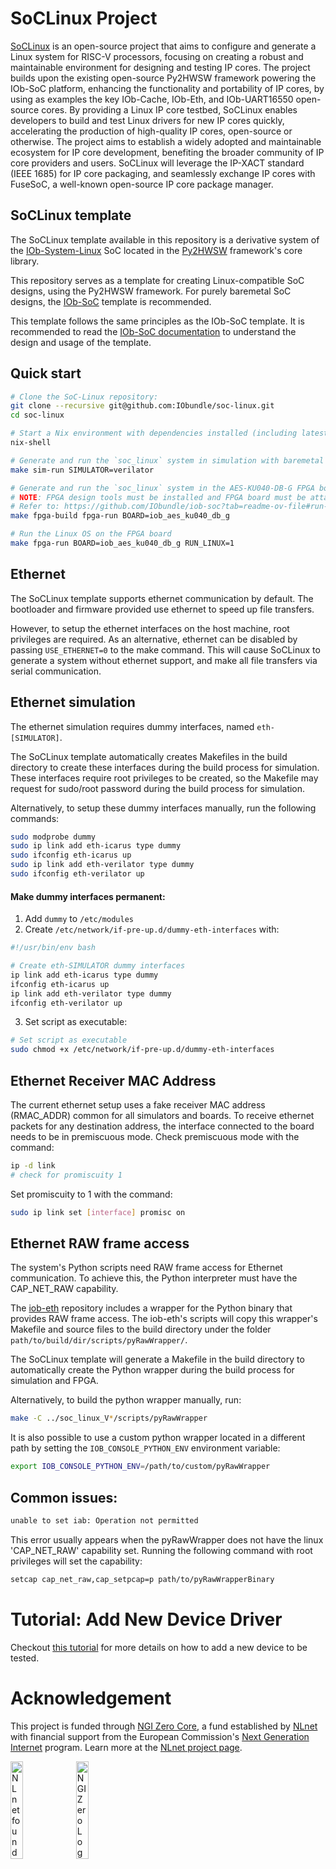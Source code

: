 <!--
SPDX-FileCopyrightText: 2025 IObundle

SPDX-License-Identifier: MIT
-->

# SoCLinux Project

[SoCLinux](https://nlnet.nl/project/SoCLinux/) is an open-source project that aims to configure and generate a Linux system for RISC-V processors, focusing on creating a robust and maintainable environment for designing and testing IP cores.
The project builds upon the existing open-source Py2HWSW framework powering the IOb-SoC platform, enhancing the functionality and portability of IP cores, by using as examples the key IOb-Cache, IOb-Eth, and IOb-UART16550 open-source cores.
By providing a Linux IP core testbed, SoCLinux enables developers to build and test Linux drivers for new IP cores quickly, accelerating the production of high-quality IP cores, open-source or otherwise. 
The project aims to establish a widely adopted and maintainable ecosystem for IP core development, benefiting the broader community of IP core providers and users.
SoCLinux will leverage the IP-XACT standard (IEEE 1685) for IP core packaging, and seamlessly exchange IP cores with FuseSoC, a well-known open-source IP core package manager.

## SoCLinux template

The SoCLinux template available in this repository is a derivative system of the [IOb-System-Linux](https://github.com/IObundle/py2hwsw/tree/main/py2hwsw/lib/iob_system/iob_system_linux) SoC located in the [Py2HWSW](https://github.com/IObundle/py2hwsw) framework's core library.

This repository serves as a template for creating Linux-compatible SoC designs, using the Py2HWSW framework.
For purely baremetal SoC designs, the [IOb-SoC](https://github.com/IObundle/iob-soc) template is recommended.

This template follows the same principles as the IOb-SoC template. It is recommended to read the [IOb-SoC documentation](https://github.com/IObundle/iob-soc/blob/main/README.md) to understand the design and usage of the template.

## Quick start

```Bash
# Clone the SoC-Linux repository:
git clone --recursive git@github.com:IObundle/soc-linux.git
cd soc-linux

# Start a Nix environment with dependencies installed (including latest Py2HWSW):
nix-shell

# Generate and run the `soc_linux` system in simulation with baremetal firmware:
make sim-run SIMULATOR=verilator

# Generate and run the `soc_linux` system in the AES-KU040-DB-G FPGA board with baremetal firmware:
# NOTE: FPGA design tools must be installed and FPGA board must be attached locally.
# Refer to: https://github.com/IObundle/iob-soc?tab=readme-ov-file#run-on-fpga-board
make fpga-build fpga-run BOARD=iob_aes_ku040_db_g

# Run the Linux OS on the FPGA board
make fpga-run BOARD=iob_aes_ku040_db_g RUN_LINUX=1
```

<!--
## Differences to IOb-SoC
This section outlines the distinctions between IOb-SoC and SoCLinux.

The bootloader in SoCLinux differs from that in IOb-SoC. In SoCLinux, the bootloader is directly loaded into internal RAM, whereas in IOb-SoC, the bootloader binary starts in ROM and is then copied to RAM.

The boot control unit in SoCLinux, unlike IOb-SoC, is a distinct module and exclusively manages the boot process state. On the software side, the SoCLinux bootloader initially loads a file named soc_linux_mem.config, which specifies the files and their respective memory addresses to be copied into external memory.

-->

## Ethernet

The SoCLinux template supports ethernet communication by default.
The bootloader and firmware provided use ethernet to speed up file transfers.

However, to setup the ethernet interfaces on the host machine, root privileges are required.
As an alternative, ethernet can be disabled by passing `USE_ETHERNET=0` to the make command.
This will cause SoCLinux to generate a system without ethernet support, and make all file transfers via serial communication.

## Ethernet simulation

The ethernet simulation requires dummy interfaces, named `eth-[SIMULATOR]`.

The SoCLinux template automatically creates Makefiles in the build directory to create these interfaces during the build process for simulation.
These interfaces require root privileges to be created, so the Makefile may request for sudo/root password during the build process for simulation.

Alternatively, to setup these dummy interfaces manually, run the following commands:
```bash
sudo modprobe dummy
sudo ip link add eth-icarus type dummy
sudo ifconfig eth-icarus up
sudo ip link add eth-verilator type dummy
sudo ifconfig eth-verilator up
```

#### Make dummy interfaces permanent:
1. Add `dummy` to `/etc/modules`
2. Create `/etc/network/if-pre-up.d/dummy-eth-interfaces` with:
```bash
#!/usr/bin/env bash

# Create eth-SIMULATOR dummy interfaces
ip link add eth-icarus type dummy
ifconfig eth-icarus up
ip link add eth-verilator type dummy
ifconfig eth-verilator up
```
3. Set script as executable:
```bash
# Set script as executable
sudo chmod +x /etc/network/if-pre-up.d/dummy-eth-interfaces
```

## Ethernet Receiver MAC Address
The current ethernet setup uses a fake receiver MAC address (RMAC_ADDR) common
for all simulators and boards. To receive ethernet packets for any destination
address, the interface connected to the board needs to be in premiscuous mode.
Check premiscuous mode with the command:
```bash
ip -d link
# check for promiscuity 1
```
Set promiscuity to 1 with the command:
```bash
sudo ip link set [interface] promisc on
```

## Ethernet RAW frame access
The system's Python scripts need RAW frame access for Ethernet communication.
To achieve this, the Python interpreter must have the CAP_NET_RAW capability.

The [iob-eth](https://github.com/IObundle/iob-eth/tree/master/scripts/pyRawWrapper) repository includes a wrapper for the Python binary that provides RAW frame access.
The iob-eth's scripts will copy this wrapper's Makefile and source files to the build directory under the folder `path/to/build/dir/scripts/pyRawWrapper/`.

The SoCLinux template will generate a Makefile in the build directory to automatically create the Python wrapper during the build process for simulation and FPGA.

Alternatively, to build the python wrapper manually, run:
```bash
make -C ../soc_linux_V*/scripts/pyRawWrapper
```

It is also possible to use a custom python wrapper located in a different path by setting the `IOB_CONSOLE_PYTHON_ENV` environment variable:
```bash
export IOB_CONSOLE_PYTHON_ENV=/path/to/custom/pyRawWrapper
```

## Common issues:

```bash
unable to set iab: Operation not permitted
```

This error usually appears when the pyRawWrapper does not have the linux 'CAP_NET_RAW' capability set.
Running the following command with root privileges will set the capability:
```bash
setcap cap_net_raw,cap_setpcap=p path/to/pyRawWrapperBinary
```

# Tutorial: Add New Device Driver
Checkout [this tutorial](document/device_driver_tutorial.md) for more details on
how to add a new device to be tested.

# Acknowledgement
This project is funded through [NGI Zero Core](https://nlnet.nl/core), a fund established by [NLnet](https://nlnet.nl) with financial support from the European Commission's [Next Generation Internet](https://ngi.eu) program. Learn more at the [NLnet project page](https://nlnet.nl/project/SoCLinux).

[<img src="https://nlnet.nl/logo/banner.png" alt="NLnet foundation logo" width="20%" />](https://nlnet.nl)
[<img src="https://nlnet.nl/image/logos/NGI0_tag.svg" alt="NGI Zero Logo" width="20%" />](https://nlnet.nl/core)
